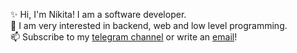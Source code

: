  ✨ Hi, I'm Nikita! I am a software developer.  
💙 I am very interested in backend, web and low level programming.  
📫 Subscribe to my [telegram channel](https://t.me/syndev) or write an [email](mailto:nikita.nikita.krasnov@gmail.com)! 
